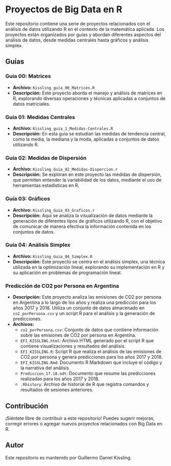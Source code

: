 # Proyectos de Big Data en R

Este repositorio contiene una serie de proyectos relacionados con el análisis de datos utilizando R en el contexto de la matemática aplicada. Los proyectos están organizados por guías y abordan diferentes aspectos del análisis de datos, desde medidas centrales hasta gráficos y análisis simplex.

## Guías

### Guía 00: Matrices
- **Archivo:** `Kissling_guia_00_Matrices.R`
- **Descripción:** Este proyecto aborda el manejo y análisis de matrices en R, explorando diversas operaciones y técnicas aplicadas a conjuntos de datos matriciales.

### Guía 01: Medidas Centrales
- **Archivo:** `Kissling_guia_1_Medidas-Centrales.R`
- **Descripción:** En esta guía se estudian las medidas de tendencia central, como la media, la mediana y la moda, aplicadas a conjuntos de datos utilizando R.

### Guía 02: Medidas de Dispersión
- **Archivo:** `Kissling_Guia_02_Medidas-Dispercion.r`
- **Descripción:** Se exploran en este proyecto las medidas de dispersión, que permiten entender la variabilidad de los datos, mediante el uso de herramientas estadísticas en R.

### Guía 03: Gráficos
- **Archivo:** `Kissling_Guia_03_Graficos.r`
- **Descripción:** Aquí se analiza la visualización de datos mediante la generación de diferentes tipos de gráficos utilizando R, con el objetivo de comunicar de manera efectiva la información contenida en los conjuntos de datos.

### Guía 04: Análisis Simplex
- **Archivo:** `Kissling_Guia_04_Simplex.R`
- **Descripción:** Este proyecto se centra en el análisis simplex, una técnica utilizada en la optimización lineal, explorando su implementación en R y su aplicación en problemas de programación lineal.

### Predicción de CO2 por Persona en Argentina
- **Descripción:** Este proyecto analiza las emisiones de CO2 por persona en Argentina a lo largo de los años y realiza una predicción para los años 2017 y 2018. Utiliza un conjunto de datos almacenado en `co2_porPersona.csv` y un script R para el análisis y la generación de predicciones.
- **Archivos:**
  - `co2_porPersona.csv`: Conjunto de datos que contiene información sobre las emisiones de CO2 por persona en Argentina.
  - `EFI_KISSLING.html`: Archivo HTML generado por el script R que contiene visualizaciones y resultados del análisis.
  - `EFI_KISSLING.R`: Script R que realiza el análisis de las emisiones de CO2 por persona y genera predicciones para los años 2017 y 2018.
  - `EFI_KISSLING.Rmd`: Documento R Markdown que incluye el código y la narrativa del análisis.
  - `Prediccion_17.18.odt`: Documento que resume las predicciones realizadas para los años 2017 y 2018.
  - `.Rhistory`: Archivo de historial de R que registra comandos y resultados de sesiones anteriores.

## Contribución
¡Siéntete libre de contribuir a este repositorio! Puedes sugerir mejoras, corregir errores o agregar nuevos proyectos relacionados con Big Data en R.

## Autor
Este repositorio es mantenido por Guillermo Daniel Kissling.


